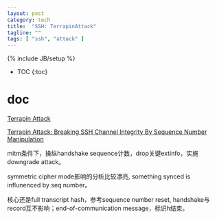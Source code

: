 ```yaml
---
layout: post
category: tech
title:  "SSH: TerrapinAttack"
tagline: ""
tags: [ "ssh", "attack" ] 
---
```

{% include JB/setup %}

* TOC
{:toc}

# doc

[Terrapin Attack](https://terrapin-attack.com/)

[Terrapin Attack: Breaking SSH Channel Integrity By Sequence Number Manipulation](https://terrapin-attack.com/TerrapinAttack.pdf)

mitm条件下，操纵handshake sequence计数，drop关键extinfo，实施downgrade attack。

symmetric cipher mode影响的分析比较漂亮, something synced is influnenced by seq number。

核心还是full transcript hash，参考sequence number reset, handshake与record互不影响；end-of-communication message，标识h结束。
